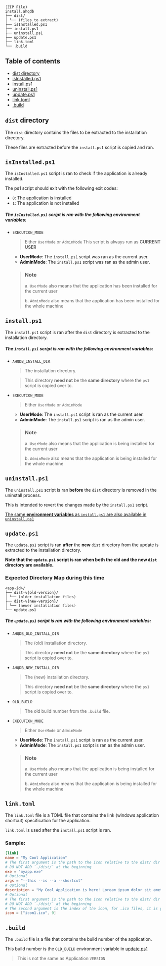 ```
(ZIP File)
install.ahqdb
├── dist/
│ └── (files to extract)
├── isInstalled.ps1
├── install.ps1
├── uninstall.ps1
├── update.ps1
├── link.toml
└── .build
```

## Table of contents

- [dist directory](#dist-directory)
- [isInstalled.ps1](#isinstalledps1)
- [install.ps1](#installps1)
- [uninstall.ps1](#uninstallps1)
- [update.ps1](#updateps1)
- [link.toml](#linktoml)
- [.build](#build)

## `dist` directory

The `dist` directory contains the files to be extracted to the installation directory.

These files are extracted before the `install.ps1` script is copied and ran.

## `isInstalled.ps1`

The `isInstalled.ps1` script is ran to check if the application is already installed.

The ps1 script should exit with the following exit codes:

- `0`: The application is installed
- `1`: The application is not installed

##### The `isInstalled.ps1` script is ran with the following **environment variables**:

- `EXECUTION_MODE`

  > Either `UserMode` or `AdminMode`
  > This script is always run as **CURRENT USER**

  - **UserMode**: The `install.ps1` script was ran as the current user.
  - **AdminMode**: The `install.ps1` script was ran as the admin user.

  > ### Note
  >
  > a. `UserMode` also means that the application has been installed for the current user
  >
  > b. `AdminMode` also means that the application has been installed for the whole machine

## `install.ps1`

The `install.ps1` script is ran after the `dist` directory is extracted to the installation directory.

##### The `install.ps1` script is ran with the following **environment variables**:

- `AHQDB_INSTALL_DIR`

  > The installation directory.

  > This directory **need not** be the **same directory** where the `ps1` script is copied over to.

- `EXECUTION_MODE`

  > Either `UserMode` or `AdminMode`

  - **UserMode**: The `install.ps1` script is ran as the current user.
  - **AdminMode**: The `install.ps1` script is ran as the admin user.

  > ### Note
  >
  > a. `UserMode` also means that the application is being installed for the current user
  >
  > b. `AdminMode` also means that the application is being installed for the whole machine

## `uninstall.ps1`

The `uninstall.ps1` script is ran **before** the `dist` directory is removed in the uninstall process.

This is intended to revert the changes made by the `install.ps1` script.

[The same **environment variables** as `install.ps1` are also available in `uninstall.ps1`](#the-installps1-script-is-ran-with-the-following-environment-variables)

## `update.ps1`

The `update.ps1` script is ran **after** the **new** `dist` directory from the update is extracted to the installation directory.

**Note that the `update.ps1` script is ran when both the **old** and the **new** `dist` directory are available.**

### Expected Directory Map during this time

```
<app-id>/
├── dist-v{old-version}/
│ └── (older installation files)
├── dist-v{new-version}/
│ └── (newer installation files)
└── update.ps1
```

##### The `update.ps1` script is ran with the following **environment variables**:

- `AHQDB_OLD_INSTALL_DIR`

  > The (old) installation directory.

  > This directory **need not** be the **same directory** where the `ps1` script is copied over to.

- `AHQDB_NEW_INSTALL_DIR`

  > The (new) installation directory.

  > This directory **need not** be the **same directory** where the `ps1` script is copied over to.

- `OLD_BUILD`

  > The old build number from the `.build` file.

- `EXECUTION_MODE`

  > Either `UserMode` or `AdminMode`

  - **UserMode**: The `install.ps1` script is ran as the current user.
  - **AdminMode**: The `install.ps1` script is ran as the admin user.

  > ### Note
  >
  > a. `UserMode` also means that the application is being installed for the current user
  >
  > b. `AdminMode` also means that the application is being installed for the whole machine

## `link.toml`

The `link.toml` file is a TOML file that contains the link (windows application shortcut) specification for the application.

`link.toml` is used after the `install.ps1` script is ran.

### Sample:

```toml
[link]
name = "My Cool Application"
# The first argument is the path to the icon relative to the dist/ dir
# DO NOT ADD `./dist/` at the beginning
exe = "myapp.exe"
# Optional
args = "--this --is --a --shortcut"
# Optional
description = "My Cool Application is here! Loream ipsum dolor sit amet"
# Optional
# The first argument is the path to the icon relative to the dist/ dir
# DO NOT ADD `./dist/` at the beginning
# The second argument is the index of the icon, for .ico files, it is generally 0
icon = ["icon1.ico", 0]
```

## `.build`

The `.build` file is a file that contains the build number of the application.

This build number is the `OLD_BUILD` environment variable in [update.ps1](#the-updateps1-script-is-ran-with-the-following-environment-variables)

> This is not the same as Application `VERSION`
